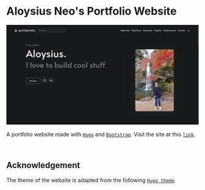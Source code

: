 # Aloysius Neo's Portfolio Website

![Ui](images/UI.png)

A portfolio website made with [`Hugo`](https://gohugo.io/) and [`Bootstrap`](https://getbootstrap.com/). Visit the site at this [`link`](https://aloynz.github.io/).

&nbsp;

## Acknowledgement

The theme of the website is adapted from the following [`Hugo theme`](https://github.com/gurusabarish/hugo-profile).
